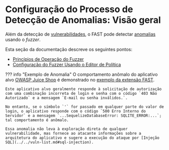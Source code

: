 [doc-fuzzer-internals]:         fuzzer-internals.md
[doc-fuzzer-configuration]:     fuzzer-configuration.md              

[gl-vuln]:                      ../../terms-glossary.md#vulnerability
[gl-anomaly]:                   ../../terms-glossary.md#anomaly

# Configuração do Processo de Detecção de Anomalias: Visão geral

Além da detecção de [vulnerabilidades][gl-vuln], o FAST pode detectar [anomalias][gl-anomaly] usando o *fuzzer*.

Esta seção da documentação descreve os seguintes pontos:

* [Princípios de Operação do Fuzzer][doc-fuzzer-internals]
* [Configuração do Fuzzer Usando o Editor de Política][doc-fuzzer-configuration]

??? info "Exemplo de Anomalia"
    O comportamento anômalo do aplicativo alvo [OWASP Juice Shop](https://www.owasp.org/www-project-juice-shop/) é demonstrado no [exemplo da extensão FAST](../../dsl/extensions-examples/mod-extension.md).

    Este aplicativo alvo geralmente responde à solicitação de autorização com uma combinação incorreta de login e senha com o código `403 Não Autorizado` e a mensagem `E-mail ou senha inválidos.`.

    No entanto, se o símbolo `'` for passado em qualquer parte do valor de login, o aplicativo responde com o código `500 Erro Interno do Servidor` e a mensagem `...SequelizeDatabaseError: SQLITE_ERROR:...`; tal comportamento é anômalo.

    Essa anomalia não leva à exploração direta de qualquer vulnerabilidade, mas fornece ao atacante informações sobre a arquitetura do aplicativo e sugere a execução do ataque por [Injeção SQL](../../vuln-list.md#sql-injection).
